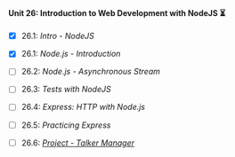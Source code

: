 #### Unit 26: Introduction to Web Development with NodeJS :hourglass_flowing_sand:

- [X] 26.1: _Intro - NodeJS_
- [X] 26.1: _Node.js - Introduction_
- [ ] 26.2: _Node.js - Asynchronous Stream_
- [ ] 26.3: _Tests with NodeJS_
- [ ] 26.4: _Express: HTTP with Node.js_
- [ ] 26.5: _Practicing Express_
- [ ] 26.6: [_Project - Talker Manager_]()

